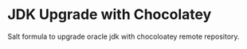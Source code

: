 # JDK Upgrade with Chocolatey

Salt formula to upgrade oracle jdk with chocoloatey remote repository.
